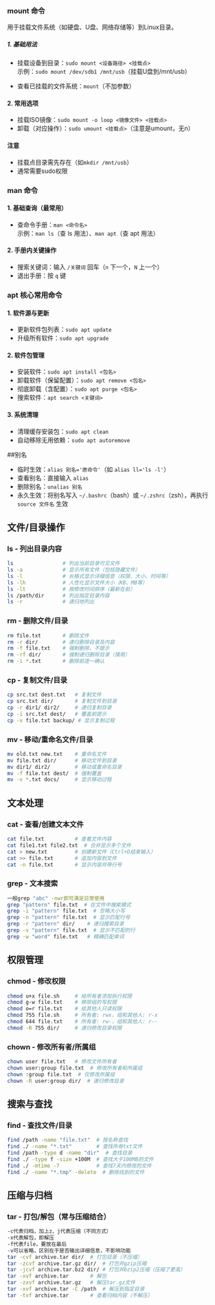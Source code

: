 ### mount 命令
用于挂载文件系统（如硬盘、U盘、网络存储等）到Linux目录。

##### 1. 基础用法
- 挂载设备到目录：`sudo mount <设备路径> <挂载点>`  
  示例：`sudo mount /dev/sdb1 /mnt/usb`（挂载U盘到/mnt/usb）

- 查看已挂载的文件系统：`mount`（不加参数）

#### 2. 常用选项
- 挂载ISO镜像：`sudo mount -o loop <镜像文件> <挂载点>`  
- 卸载（对应操作）：`sudo umount <挂载点>`（注意是umount，无n）

#### 注意
- 挂载点目录需先存在（如`mkdir /mnt/usb`）
- 通常需要sudo权限

### man 命令
#### 1. 基础查询（最常用）
- 查命令手册：`man <命令名>`  
  示例：`man ls`（查 ls 用法）、`man apt`（查 apt 用法）
#### 2. 手册内关键操作
- 搜索关键词：输入 `/关键词` 回车（`n` 下一个，`N` 上一个）  
- 退出手册：按 `q` 键

### apt 核心常用命令

#### 1. 软件源与更新
- 更新软件包列表：`sudo apt update`  
- 升级所有软件：`sudo apt upgrade`  


#### 2. 软件包管理
- 安装软件：`sudo apt install <包名>`  
- 卸载软件（保留配置）：`sudo apt remove <包名>`  
- 彻底卸载（含配置）：`sudo apt purge <包名>`  
- 搜索软件：`apt search <关键词>`  

#### 3. 系统清理
- 清理缓存安装包：`sudo apt clean`  
- 自动移除无用依赖：`sudo apt autoremove`

##别名
- 临时生效：`alias 别名='原命令'`（如 `alias ll='ls -l'`）
- 查看别名：直接输入 `alias`
- 删除别名：`unalias 别名`
- 永久生效：将别名写入 `~/.bashrc`（bash）或 `~/.zshrc`（zsh），再执行 `source 文件名` 生效
## 文件/目录操作

### ls - 列出目录内容
```bash
ls                # 列出当前目录可见文件
ls -a             # 显示所有文件（包括隐藏文件）
ls -l             # 长格式显示详细信息（权限、大小、时间等）
ls -lh            # 人性化显示文件大小（KB、MB等）
ls -lt            # 按修改时间排序（最新在前）
ls /path/dir      # 列出指定目录内容
ls -r             # 递归地列出
```

### rm - 删除文件/目录
```bash
rm file.txt       # 删除文件
rm -r dir/        # 递归删除目录及内容
rm -f file.txt    # 强制删除，不提示
rm -rf dir/       # 强制递归删除目录（慎用）
rm -i *.txt       # 删除前逐一确认
```

### cp - 复制文件/目录
```bash
cp src.txt dest.txt   # 复制文件
cp src.txt dir/       # 复制文件到目录
cp -r dir1/ dir2/     # 递归复制目录
cp -i src.txt dest/   # 覆盖前提示
cp -v file.txt backup/ # 显示复制过程
```

### mv - 移动/重命名文件/目录
```bash
mv old.txt new.txt    # 重命名文件
mv file.txt dir/      # 移动文件到目录
mv dir1/ dir2/        # 移动或重命名目录
mv -f file.txt dest/  # 强制覆盖
mv -v *.txt docs/     # 显示移动过程
```

## 文本处理

### cat - 查看/创建文本文件
```bash
cat file.txt          # 查看文件内容
cat file1.txt file2.txt  # 合并显示多个文件
cat > new.txt         # 创建新文件（Ctrl+D结束输入）
cat >> file.txt       # 追加内容到文件
cat -n file.txt       # 显示内容并带行号
```

### grep - 文本搜索
```bash
一般grep "abc" -nwr即可满足日常使用 
grep "pattern" file.txt  # 在文件中搜索模式
grep -i "pattern" file.txt  # 忽略大小写
grep -n "pattern" file.txt  # 显示匹配行号
grep -r "pattern" dir/    # 递归搜索目录
grep -v "pattern" file.txt  # 显示不匹配的行
grep -w "word" file.txt   # 精确匹配单词
```
## 权限管理
### chmod - 修改权限
```bash
chmod u+x file.sh     # 给所有者添加执行权限
chmod g-w file.txt    # 移除组的写权限
chmod o=r file.txt    # 给其他人只读权限
chmod 755 file.sh     # 所有者: rwx，组和其他人: r-x
chmod 644 file.txt    # 所有者: rw-，组和其他人: r--
chmod -R 755 dir/     # 递归修改目录权限
```
### chown - 修改所有者/所属组
```bash
chown user file.txt   # 修改文件所有者
chown user:group file.txt  # 修改所有者和所属组
chown :group file.txt  # 仅修改所属组
chown -R user:group dir/  # 递归修改目录
```
## 搜索与查找
### find - 查找文件/目录
```bash
find /path -name "file.txt"  # 按名称查找
find ./ -name "*.txt"        # 查找所有txt文件
find /path -type d -name "dir"  # 查找目录
find ./ -type f -size +100M  # 查找大于100MB的文件
find ./ -mtime -7            # 查找7天内修改的文件
find ./ -name "*.tmp" -delete  # 删除找到的文件
```
## 压缩与归档
### tar - 打包/解包（常与压缩结合）
```bash
-c代表归档，加上z、j代表压缩（不同方式）
-x代表解包，即解压
-f代表file，要放在最后
-v可以省略，区别在于是否输出详细信息，不影响功能
tar -cvf archive.tar dir/  # 打包目录（不压缩）
tar -zcvf archive.tar.gz dir/  # 打包并gzip压缩
tar -jcvf archive.tar.bz2 dir/ # 打包并bzip2压缩（压缩了更高）
tar -xvf archive.tar       # 解包
tar -zxvf archive.tar.gz   # 解压tar.gz文件
tar -xvf archive.tar -C /path  # 解压到指定目录
tar -tvf archive.tar       # 查看归档内容（不解压）
```
